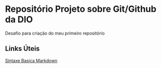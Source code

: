 # Repositório Projeto sobre Git/Github da DIO
Desafio para criação do meu primeiro repositório

## Links Úteis
[Sintaxe Basica Markdown](https://www.markdownguide.org/basic-syntax/)
